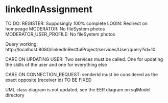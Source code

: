 # linkedInAssignment

TO DO:
	REGISTER: Supposingly 100% complete
	LOGIN: Redirect on hompeage
	MODERATOR: No fileSystem photos
	MODERATOR_USER_PROFILE: No fileSystem photos

Query working: http://localhost:8080/linkedInRestfulProject/services/User/query?id=10

CARE ON UPDATING USER: Two services must be called. One for updating the skills of the user and one for everything else

CARE ON CONNECTION_REQUEST: senderId must be considered as the exact opposite (receiver id) TO BE FIXED
	
UML class diagram is not updated, see the EER diagram on sqlModel directory
